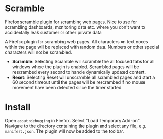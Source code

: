 # Scramble
Firefox scramble plugin for scrambing web pages. Nice to use for scrambling dashboards, monitoring data etc. where you don't want to accidentally leak customer or other private data.

A Firefox plugin for scrambing web pages. All characters on text nodes within the page will be replaced with random data. Numbers or other special characters will not be scrambled.

  - **Scramble**: Selecting Scramble will scramble the all focused tabs for all windows where the plugin is enabled. Scrambled pages will be rescrambed every second to handle dynamically updated content.
  - **Reset**: Selecting Reset will unscramble all scrambled pages and start a 60 second timeout
until the pages will be rescrambed if no mouse movement have been detected since the timer started.

# Install

Open `about:debugging` in Firefox. Select "Load Temporary Add-on". Navigate to the directory containing the plugin and select any file, e.g. `manifest.json`. The plugin will now be added to the toolbar.